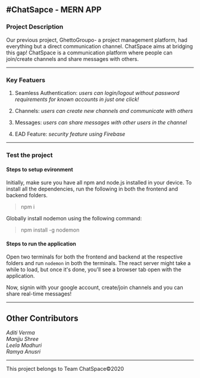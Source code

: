 ## #ChatSapce - MERN APP

### Project Description

Our previous project, GhettoGroupo- a project management platform, had everything but a direct communication channel. ChatSpace aims at bridging this gap! ChatSpace is a communication platform where people can join/create channels and share messages with others.

***

### Key Featuers

1. Seamless Authentication: _users can login/logout without password requirements for known accounts in just one click!_

2. Channels: _users can create new channels and communicate with others_

3. Messages: _users can share messages with other users in the channel_

4. EAD Feature: _security feature using Firebase_

***

### Test the project

#### Steps to setup evironment

Initially, make sure you have all npm and node.js installed in your device.
To install all the dependencies, run the following in both the frontend and backend folders.
> npm i

Globally install nodemon using the following command:
> npm install -g nodemon

#### Steps to run the application

Open two terminals for both the frontend and backend at the respective folders and run ```nodemon``` in both the terminals. The react server might take a while to load, but once it's done, you'll see a browser tab open with the application.

Now, signin with your google account, create/join channels and you can share real-time messages!

***

## Other Contributors

*Aditi Verma*  
*Manjju Shree*  
*Leela Madhuri*  
*Ramya Anusri*

***

This project belongs to Team ChatSpace©2020
